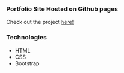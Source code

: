 ### Portfolio Site Hosted on Github pages

Check out the project [here!](https://njogued.me)

### Technologies

- HTML
- CSS
- Bootstrap

